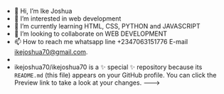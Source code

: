 - 👋 Hi, I’m Ike Joshua
- 👀 I’m interested in web development
- 🌱 I’m currently learning HTML, CSS, PYTHON and JAVASCRIPT
- 💞️ I’m looking to collaborate on WEB DEVELOPMENT
- 📫 How to reach me whatsapp line +2347063151776 E-mail ikejoshua70@gmail.com.
- 
- ikejoshua70/ikejoshua70 is a ✨ special ✨ repository because its `README.md` (this file) appears on your GitHub profile.
You can click the Preview link to take a look at your changes.
--->
